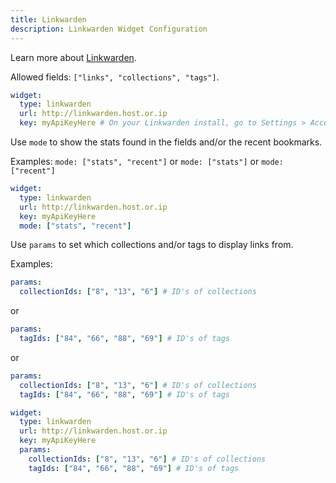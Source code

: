 ```yaml
---
title: Linkwarden
description: Linkwarden Widget Configuration
---
```


Learn more about [Linkwarden](https://linkwarden.app/).

Allowed fields: `["links", "collections", "tags"]`.

```yaml
widget:
  type: linkwarden
  url: http://linkwarden.host.or.ip
  key: myApiKeyHere # On your Linkwarden install, go to Settings > Access Tokens. Generate a token.
```

Use `mode` to show the stats found in the fields and/or the recent bookmarks.

Examples:
`mode: ["stats", "recent"]` or `mode: ["stats"]` or `mode: ["recent"]`

```yaml
widget:
  type: linkwarden
  url: http://linkwarden.host.or.ip
  key: myApiKeyHere
  mode: ["stats", "recent"]
```

Use `params` to set which collections and/or tags to display links from.

Examples:

```yaml
params:
  collectionIds: ["8", "13", "6"] # ID's of collections
```

or

```yaml
params:
  tagIds: ["84", "66", "88", "69"] # ID's of tags
```

or

```yaml
params:
  collectionIds: ["8", "13", "6"] # ID's of collections
  tagIds: ["84", "66", "88", "69"] # ID's of tags
```

```yaml
widget:
  type: linkwarden
  url: http://linkwarden.host.or.ip
  key: myApiKeyHere
  params:
    collectionIds: ["8", "13", "6"] # ID's of collections
    tagIds: ["84", "66", "88", "69"] # ID's of tags
```
